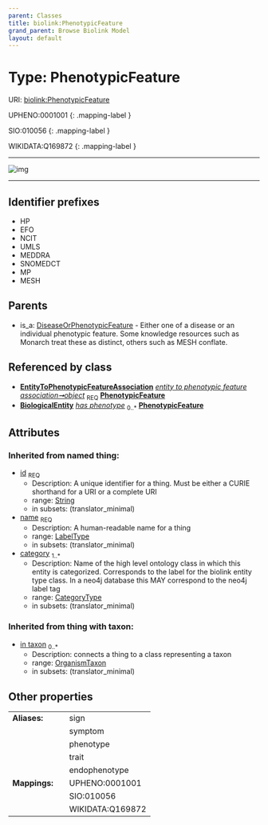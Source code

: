 ```yaml
---
parent: Classes
title: biolink:PhenotypicFeature
grand_parent: Browse Biolink Model
layout: default
---
```


# Type: PhenotypicFeature




URI: [biolink:PhenotypicFeature](https://w3id.org/biolink/vocab/PhenotypicFeature)

UPHENO:0001001
{: .mapping-label }

SIO:010056
{: .mapping-label }

WIKIDATA:Q169872
{: .mapping-label }


---

![img](http://yuml.me/diagram/nofunky;dir:TB/class/[EntityToPhenotypicFeatureAssociation]-%20object%201..1%3E[PhenotypicFeature|id(i):string;name(i):label_type;category(i):category_type%20%2B],[DiseaseOrPhenotypicFeature]%5E-[PhenotypicFeature],[OrganismTaxon],[EntityToPhenotypicFeatureAssociation],[DiseaseOrPhenotypicFeature],[BiologicalEntity])

---


## Identifier prefixes

 * HP
 * EFO
 * NCIT
 * UMLS
 * MEDDRA
 * SNOMEDCT
 * MP
 * MESH

## Parents

 *  is_a: [DiseaseOrPhenotypicFeature](DiseaseOrPhenotypicFeature.md) - Either one of a disease or an individual phenotypic feature. Some knowledge resources such as Monarch treat these as distinct, others such as MESH conflate.

## Referenced by class

 *  **[EntityToPhenotypicFeatureAssociation](EntityToPhenotypicFeatureAssociation.md)** *[entity to phenotypic feature association➞object](entity_to_phenotypic_feature_association_object.md)*  <sub>REQ</sub>  **[PhenotypicFeature](PhenotypicFeature.md)**
 *  **[BiologicalEntity](BiologicalEntity.md)** *[has phenotype](has_phenotype.md)*  <sub>0..*</sub>  **[PhenotypicFeature](PhenotypicFeature.md)**

## Attributes


### Inherited from named thing:

 * [id](id.md)  <sub>REQ</sub>
    * Description: A unique identifier for a thing. Must be either a CURIE shorthand for a URI or a complete URI
    * range: [String](types/String.md)
    * in subsets: (translator_minimal)
 * [name](name.md)  <sub>REQ</sub>
    * Description: A human-readable name for a thing
    * range: [LabelType](types/LabelType.md)
    * in subsets: (translator_minimal)
 * [category](category.md)  <sub>1..*</sub>
    * Description: Name of the high level ontology class in which this entity is categorized. Corresponds to the label for the biolink entity type class. In a neo4j database this MAY correspond to the neo4j label tag
    * range: [CategoryType](types/CategoryType.md)
    * in subsets: (translator_minimal)

### Inherited from thing with taxon:

 * [in taxon](in_taxon.md)  <sub>0..*</sub>
    * Description: connects a thing to a class representing a taxon
    * range: [OrganismTaxon](OrganismTaxon.md)
    * in subsets: (translator_minimal)

## Other properties

|  |  |  |
| --- | --- | --- |
| **Aliases:** | | sign |
|  | | symptom |
|  | | phenotype |
|  | | trait |
|  | | endophenotype |
| **Mappings:** | | UPHENO:0001001 |
|  | | SIO:010056 |
|  | | WIKIDATA:Q169872 |

